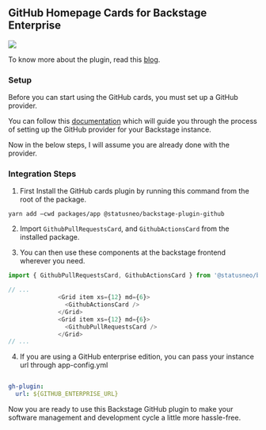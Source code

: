 ## GitHub Homepage Cards for Backstage Enterprise

<img src="https://raw.githubusercontent.com/StatusNeo/backstage-plugin-github/main/src/assets/statusneo.png"/> <br/>

To know more about the plugin, read this [blog](https://statusneo.com/23468-2).

### Setup

Before you can start using the GitHub cards, you must set up a GitHub provider.

You can follow this [documentation](https://backstage.io/docs/auth/github/provider/) which will guide you through the process of setting up the GitHub provider for your Backstage instance.

Now in the below steps, I will assume you are already done with the provider.

### Integration Steps

1. First Install the GitHub cards plugin by running this command from the root of the package.

```shell
yarn add –cwd packages/app @statusneo/backstage-plugin-github
```

2. Import `GithubPullRequestsCard`, and `GithubActionsCard` from the installed package.

3. You can then use these components at the backstage frontend wherever you need.

```javascript
import { GithubPullRequestsCard, GithubActionsCard } from '@statusneo/backstage-plugin-github';

// ...
              <Grid item xs={12} md={6}>
                <GithubActionsCard />
              </Grid>
              <Grid item xs={12} md={6}>
                <GithubPullRequestsCard />
              </Grid>
// ...
```

4. If you are using a GitHub enterprise edition, you can pass your instance url through app-config.yml

```yaml

gh-plugin:
  url: ${GITHUB_ENTERPRISE_URL}

```

Now you are ready to use this Backstage GitHub plugin to make your software management and development cycle a little more hassle-free.
